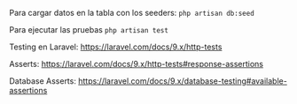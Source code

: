 Para cargar datos en la tabla con los seeders: `php artisan db:seed`

Para ejecutar las pruebas `php artisan test`

Testing en Laravel: https://laravel.com/docs/9.x/http-tests

Asserts: https://laravel.com/docs/9.x/http-tests#response-assertions

Database Asserts: https://laravel.com/docs/9.x/database-testing#available-assertions
